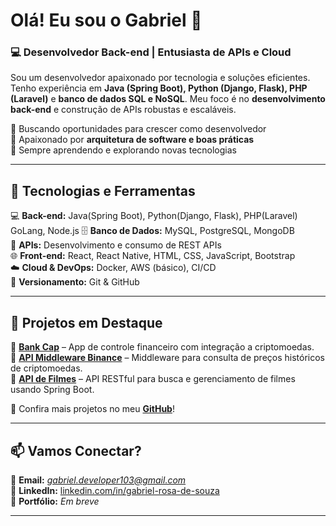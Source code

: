 # **Olá! Eu sou o Gabriel 👋**  

### 💻 **Desenvolvedor Back-end | Entusiasta de APIs e Cloud**  

Sou um desenvolvedor apaixonado por tecnologia e soluções eficientes. Tenho experiência em **Java (Spring Boot), Python (Django, Flask), PHP (Laravel)** e **banco de dados SQL e NoSQL**. Meu foco é no **desenvolvimento back-end** e construção de APIs robustas e escaláveis.  

🔹 Buscando oportunidades para crescer como desenvolvedor  
🔹 Apaixonado por **arquitetura de software e boas práticas**  
🔹 Sempre aprendendo e explorando novas tecnologias  

---

## 🚀 **Tecnologias e Ferramentas**  

💻 **Back-end:** Java(Spring Boot), Python(Django, Flask), PHP(Laravel) GoLang, Node.js
🗄️ **Banco de Dados:** MySQL, PostgreSQL, MongoDB  
🔗 **APIs:** Desenvolvimento e consumo de REST APIs  
🌐 **Front-end:** React, React Native, HTML, CSS, JavaScript, Bootstrap  
☁️ **Cloud & DevOps:** Docker, AWS (básico), CI/CD  
📌 **Versionamento:** Git & GitHub  

---

## 📌 **Projetos em Destaque**  

🔹 **[Bank Cap](https://github.com/Gabriel-dev001/Bank-Cap)** – App de controle financeiro com integração a criptomoedas.  
🔹 **[API Middleware Binance](https://github.com/Gabriel-dev001/Api-Middleware-Binance)** – Middleware para consulta de preços históricos de criptomoedas.  
🔹 **[API de Filmes](https://github.com/Gabriel-dev001/Api-rest-Filmes)** – API RESTful para busca e gerenciamento de filmes usando Spring Boot.  

📍 Confira mais projetos no meu **[GitHub](https://github.com/Gabriel-dev001?tab=repositories)**!  

---

## 📫 **Vamos Conectar?**  

📧 **Email:** *gabriel.developer103@gmail.com*  
💼 **LinkedIn:** [linkedin.com/in/gabriel-rosa-de-souza](www.linkedin.com/in/gabriel-rosa-de-souza-804838266)  
📂 **Portfólio:** *Em breve*  

---
